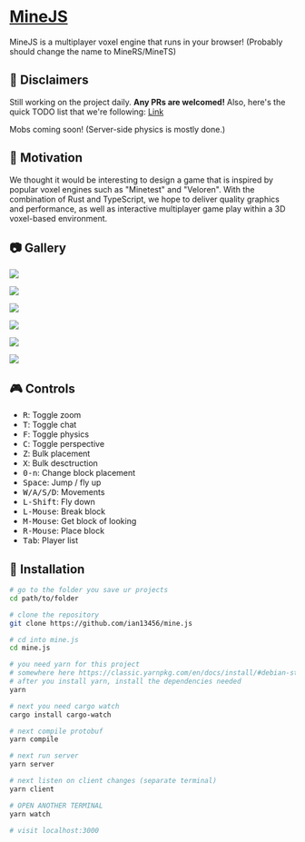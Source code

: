 # [MineJS](http://mine.iantheearl.io/)

MineJS is a multiplayer voxel engine that runs in your browser! (Probably should change the name to MineRS/MineTS)

## :dart: Disclaimers

Still working on the project daily. **Any PRs are welcomed!** Also, here's the quick TODO list that we're following: [Link](https://www.notion.so/f61d8c4ce1e245b6aba980adf0f1ea7c?v=77f64c4f1ed342a1b25d8af524cb9da0)

Mobs coming soon! (Server-side physics is mostly done.)

## :crown: Motivation

We thought it would be interesting to design a game that is inspired by popular voxel engines such as "Minetest" and "Veloren". With the combination of Rust and TypeScript, we hope to deliver quality graphics and performance, as well as interactive multiplayer game play within a 3D voxel-based environment.

## :camera: Gallery

![](https://i.imgur.com/WMrPzFI.png)

![](https://i.imgur.com/bUm6ph2.png)

![](https://i.imgur.com/52BTtya.png)

![](https://i.imgur.com/IupfBVF.png)

![](https://i.imgur.com/5kGNmdL.png)

![](https://i.imgur.com/2MUrcLb.png)

## :video_game: Controls

- <kbd>R</kbd>: Toggle zoom
- <kbd>T</kbd>: Toggle chat
- <kbd>F</kbd>: Toggle physics
- <kbd>C</kbd>: Toggle perspective
- <kbd>Z</kbd>: Bulk placement
- <kbd>X</kbd>: Bulk desctruction
- <kbd>0-n</kbd>: Change block placement
- <kbd>Space</kbd>: Jump / fly up
- <kbd>W/A/S/D</kbd>: Movements
- <kbd>L-Shift</kbd>: Fly down
- <kbd>L-Mouse</kbd>: Break block
- <kbd>M-Mouse</kbd>: Get block of looking
- <kbd>R-Mouse</kbd>: Place block
- <kbd>Tab</kbd>: Player list

## :ram: Installation

```bash
# go to the folder you save ur projects
cd path/to/folder

# clone the repository
git clone https://github.com/ian13456/mine.js

# cd into mine.js
cd mine.js

# you need yarn for this project
# somewhere here https://classic.yarnpkg.com/en/docs/install/#debian-stable
# after you install yarn, install the dependencies needed
yarn

# next you need cargo watch
cargo install cargo-watch

# next compile protobuf
yarn compile

# next run server
yarn server

# next listen on client changes (separate terminal)
yarn client

# OPEN ANOTHER TERMINAL
yarn watch

# visit localhost:3000
```
